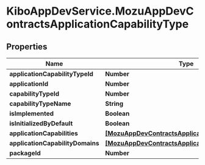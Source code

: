 # KiboAppDevService.MozuAppDevContractsApplicationCapabilityType

## Properties

Name | Type | Description | Notes
------------ | ------------- | ------------- | -------------
**applicationCapabilityTypeId** | **Number** |  | [optional] 
**applicationId** | **Number** |  | [optional] 
**capabilityTypeId** | **Number** |  | [optional] 
**capabilityTypeName** | **String** |  | [optional] 
**isImplemented** | **Boolean** |  | [optional] 
**isInitializedByDefault** | **Boolean** |  | [optional] 
**applicationCapabilities** | [**[MozuAppDevContractsApplicationCapability]**](MozuAppDevContractsApplicationCapability.md) |  | [optional] 
**applicationCapabilityDomains** | [**[MozuAppDevContractsApplicationCapabilityDomain]**](MozuAppDevContractsApplicationCapabilityDomain.md) |  | [optional] 
**packageId** | **Number** |  | [optional] 


